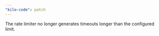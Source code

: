 ```yaml
---
"kilo-code": patch
---
```


The rate limiter no longer generates timeouts longer than the configured limit.
